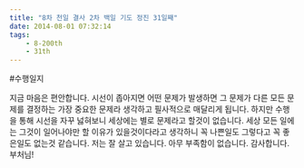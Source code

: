 ```yaml
---
title: "8차 천일 결사 2차 백일 기도 정진 31일째"
date: 2014-08-01 07:32:14
tags:
    - 8-200th
    - 31th
---
```


#수행일지

지금 마음은 편안합니다. 시선이 좁아지면 어떤 문제가 발생하면 그 문제가 다른 모든 문제를 결정하는 가장 중요한 문제라 생각하고 필사적으로 매달리게 됩니다. 하지만 수행을 통해 시선을 자꾸 넗혀보니 세상에는 별로 문제라고 할것이 없습니다. 세상 모든 일에는 그것이 일어나야만 할 이유가 있을것이다라고 생각하니 꼭 나쁜일도 그렇다고 꼭 좋은일도 없는것 같습니다. 저는 잘 살고 있습니다. 아무 부족함이 없습니다. 감사합니다. 부처님!
